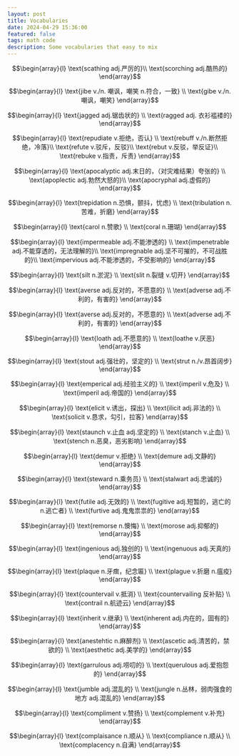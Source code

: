 ```yaml
---
layout: post
title: Vocabularies
date: 2024-04-29 15:36:00
featured: false
tags: math code
description: Some vocabularies that easy to mix
---
```


$$\begin{array}{l}
\text{scathing adj.严厉的}\\
\text{scorching adj.酷热的}
\end{array}$$

$$\begin{array}{l}
\text{jibe v./n. 嘲讽，嘲笑 n.符合，一致} \\
\text{gibe v./n. 嘲讽，嘲笑}
\end{array}$$

$$\begin{array}{l}
\text{jagged adj.锯齿状的} \\
\text{ragged adj. 衣衫褴褛的}
\end{array}$$

$$\begin{array}{l}
\text{repudiate v.拒绝，否认} \\
\text{rebuff v./n.断然拒绝，冷落}\\
\text{refute v.驳斥，反驳}\\
\text{rebut v.反驳，举反证}\\
\text{rebuke v.指责，斥责}
\end{array}$$

$$\begin{array}{l}
\text{apocalyptic adj.末日的，（对灾难结果）夸张的} \\
\text{apoplectic adj.勃然大怒的}\\
\text{apocryphal adj.虚假的}
\end{array}$$

$$\begin{array}{l}
\text{trepidation n.恐惧，颤抖，忧虑} \\
\text{tribulation n.苦难，折磨}
\end{array}$$

$$\begin{array}{l}
\text{carol n.赞歌} \\
\text{coral n.珊瑚}
\end{array}$$

$$\begin{array}{l}
\text{impermeable adj.不能渗透的} \\
\text{impenetrable adj.不能穿透的，无法理解的}\\
\text{impregnable adj.坚不可摧的，不可战胜的}\\
\text{impervious adj.不能渗透的，不受影响的}
\end{array}$$

$$\begin{array}{l}
\text{silt n.淤泥} \\
\text{slit n.裂缝 v.切开}
\end{array}$$

$$\begin{array}{l}
\text{averse adj.反对的，不愿意的} \\
\text{adverse adj.不利的，有害的}
\end{array}$$

$$\begin{array}{l}
\text{averse adj.反对的，不愿意的} \\
\text{adverse adj.不利的，有害的}
\end{array}$$

$$\begin{array}{l}
\text{loath adj.不愿意的} \\
\text{loathe v.厌恶}
\end{array}$$

$$\begin{array}{l}
\text{stout adj.强壮的，坚定的} \\
\text{strut n./v.昂首阔步}
\end{array}$$

$$\begin{array}{l}
\text{emperical adj.经验主义的} \\
\text{imperil v.危及} \\
\text{imperil adj.帝国的}
\end{array}$$

$$\begin{array}{l}
\text{elicit v.诱出，探出} \\
\text{ilicit adj.非法的} \\
\text{solicit v.恳求，勾引，拉客}
\end{array}$$

$$\begin{array}{l}
\text{staunch v.止血 adj.坚定的} \\
\text{stanch v.止血} \\
\text{stench n.恶臭，恶劣影响}
\end{array}$$

$$\begin{array}{l}
\text{demur v.拒绝} \\
\text{demure adj.文静的}
\end{array}$$

$$\begin{array}{l}
\text{steward n.乘务员} \\
\text{stalwart adj.忠诚的}
\end{array}$$

$$\begin{array}{l}
\text{futile adj.无效的} \\
\text{fugitive adj.短暂的，逃亡的 n.逃亡者} \\
\text{furtive adj.鬼鬼祟祟的}
\end{array}$$

$$\begin{array}{l}
\text{remorse n.懊悔} \\
\text{morose adj.抑郁的}
\end{array}$$

$$\begin{array}{l}
\text{ingenious adj.独创的} \\
\text{ingenuous adj.天真的}
\end{array}$$

$$\begin{array}{l}
\text{plaque n.牙癍，纪念匾} \\
\text{plague v.折磨 n.瘟疫}
\end{array}$$

$$\begin{array}{l}
\text{countervail v.抵消} \\
\text{countervailing 反补贴} \\
\text{contrail n.航迹云}
\end{array}$$

$$\begin{array}{l}
\text{inherit v.继承} \\
\text{inherent adj.内在的，固有的}
\end{array}$$

$$\begin{array}{l}
\text{anestehtic n.麻醉剂} \\
\text{ascetic adj.清苦的，禁欲的} \\
\text{aesthetic adj.美学的}
\end{array}$$

$$\begin{array}{l}
\text{garrulous adj.唠叨的} \\
\text{querulous adj.爱抱怨的}
\end{array}$$

$$\begin{array}{l}
\text{jumble adj.混乱的} \\
\text{jungle n.丛林，弱肉强食的地方 adj.混乱的}
\end{array}$$

$$\begin{array}{l}
\text{compliment v.赞扬} \\
\text{complement v.补充}
\end{array}$$

$$\begin{array}{l}
\text{complaisance n.顺从} \\
\text{compliance n.顺从} \\
\text{complacency n.自满}
\end{array}$$
